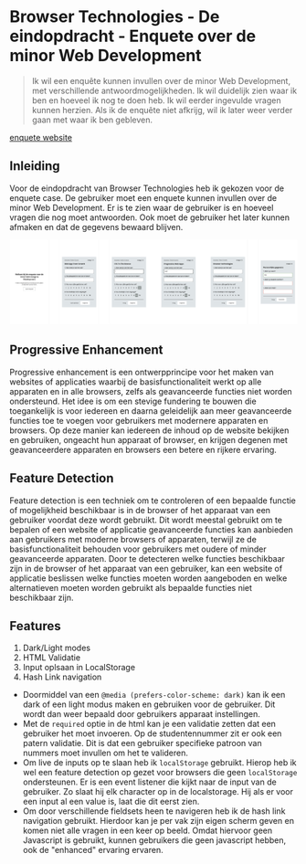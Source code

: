 # Browser Technologies - De eindopdracht - Enquete over de minor Web Development

> Ik wil een enquête kunnen invullen over de minor Web Development, met verschillende antwoordmogelijkheden. Ik wil duidelijk zien waar ik ben en hoeveel ik nog te doen heb. Ik wil eerder ingevulde vragen kunnen herzien. Als ik de enquête niet afkrijg, wil ik later weer verder gaan met waar ik ben gebleven.

[enquete website](https://wongsrila.github.io/Enquete/client/)

## Inleiding

Voor de eindopdracht van Browser Technologies heb ik gekozen voor de enquete case. De gebruiker moet een enquete kunnen invullen over de minor Web Development. Er is te zien waar de gebruiker is en hoeveel vragen die nog moet antwoorden. Ook moet de gebruiker het later kunnen afmaken en dat de gegevens bewaard blijven.

![Flow Enquete](https://github.com/wongsrila/Enquete/blob/ddcb3ee21e11513a326e54d698a20b50c08fc356/client/src/images/flow_enquete.png?raw=true)

## Progressive Enhancement

Progressive enhancement is een ontwerpprincipe voor het maken van websites of applicaties waarbij de basisfunctionaliteit werkt op alle apparaten en in alle browsers, zelfs als geavanceerde functies niet worden ondersteund. Het idee is om een stevige fundering te bouwen die toegankelijk is voor iedereen en daarna geleidelijk aan meer geavanceerde functies toe te voegen voor gebruikers met modernere apparaten en browsers. Op deze manier kan iedereen de inhoud op de website bekijken en gebruiken, ongeacht hun apparaat of browser, en krijgen degenen met geavanceerdere apparaten en browsers een betere en rijkere ervaring.

## Feature Detection

Feature detection is een techniek om te controleren of een bepaalde functie of mogelijkheid beschikbaar is in de browser of het apparaat van een gebruiker voordat deze wordt gebruikt. Dit wordt meestal gebruikt om te bepalen of een website of applicatie geavanceerde functies kan aanbieden aan gebruikers met moderne browsers of apparaten, terwijl ze de basisfunctionaliteit behouden voor gebruikers met oudere of minder geavanceerde apparaten. Door te detecteren welke functies beschikbaar zijn in de browser of het apparaat van een gebruiker, kan een website of applicatie beslissen welke functies moeten worden aangeboden en welke alternatieven moeten worden gebruikt als bepaalde functies niet beschikbaar zijn.

## Features

1. Dark/Light modes
2. HTML Validatie
3. Input oplsaan in LocalStorage
4. Hash Link navigation

- Doormiddel van een `@media (prefers-color-scheme: dark)` kan ik een dark of een light modus maken en gebruiken voor de gebruiker. Dit wordt dan weer bepaald door gebruikers apparaat instellingen.
- Met de `required` optie in de html kan je een validatie zetten dat een gebruiker het moet invoeren. Op de studentennummer zit er ook een patern validatie. Dit is dat een gebruiker specifieke patroon van nummers moet invullen om het te valideren.
- Om live de inputs op te slaan heb ik `localStorage` gebruikt. Hierop heb ik wel een feature detection op gezet voor browsers die geen `localStorage` ondersteunen. Er is een event listener die kijkt naar de input van de gebruiker. Zo slaat hij elk character op in de localstorage. Hij als er voor een input al een value is, laat die dit eerst zien.
- Om door verschillende fieldsets heen te navigeren heb ik de hash link navigation gebruikt. Hierdoor kan je per vak zijn eigen scherm geven en komen niet alle vragen in een keer op beeld. Omdat hiervoor geen Javascript is gebruikt, kunnen gebruikers die geen javascript hebben, ook de "enhanced" ervaring ervaren.
